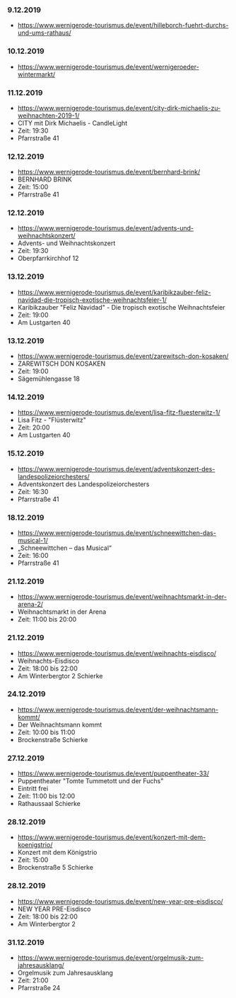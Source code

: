 ### 9.12.2019
* https://www.wernigerode-tourismus.de/event/hilleborch-fuehrt-durchs-und-ums-rathaus/

### 10.12.2019
* https://www.wernigerode-tourismus.de/event/wernigeroeder-wintermarkt/

### 11.12.2019
* https://www.wernigerode-tourismus.de/event/city-dirk-michaelis-zu-weihnachten-2019-1/
* CITY mit Dirk Michaelis - CandleLight
* Zeit: 19:30
* Pfarrstraße 41

### 12.12.2019
* https://www.wernigerode-tourismus.de/event/bernhard-brink/
* BERNHARD BRINK
* Zeit: 15:00
* Pfarrstraße 41

### 12.12.2019
* https://www.wernigerode-tourismus.de/event/advents-und-weihnachtskonzert/
* Advents- und Weihnachtskonzert
* Zeit: 19:30
* Oberpfarrkirchhof 12

### 13.12.2019
* https://www.wernigerode-tourismus.de/event/karibikzauber-feliz-navidad-die-tropisch-exotische-weihnachtsfeier-1/
* Karibikzauber "Feliz Navidad" - Die tropisch exotische Weihnachtsfeier
* Zeit: 19:00
* Am Lustgarten 40

### 13.12.2019
* https://www.wernigerode-tourismus.de/event/zarewitsch-don-kosaken/
* ZAREWITSCH DON KOSAKEN
* Zeit: 19:00
* Sägemühlengasse 18

### 14.12.2019
* https://www.wernigerode-tourismus.de/event/lisa-fitz-fluesterwitz-1/
* Lisa Fitz - "Flüsterwitz"
* Zeit: 20:00
* Am Lustgarten 40

### 15.12.2019
* https://www.wernigerode-tourismus.de/event/adventskonzert-des-landespolizeiorchesters/
* Adventskonzert des Landespolizeiorchesters
* Zeit: 16:30
* Pfarrstraße 41

### 18.12.2019
* https://www.wernigerode-tourismus.de/event/schneewittchen-das-musical-1/
* „Schneewittchen – das Musical“
* Zeit: 16:00
* Pfarrstraße 41

### 21.12.2019
* https://www.wernigerode-tourismus.de/event/weihnachtsmarkt-in-der-arena-2/
* Weihnachtsmarkt in der Arena
* Zeit: 11:00 bis 20:00

### 21.12.2019
* https://www.wernigerode-tourismus.de/event/weihnachts-eisdisco/
* Weihnachts-Eisdisco
* Zeit: 18:00 bis 22:00
* Am Winterbergtor 2 Schierke

### 24.12.2019
* https://www.wernigerode-tourismus.de/event/der-weihnachtsmann-kommt/
* Der Weihnachtsmann kommt
* Zeit: 10:00 bis 11:00
* Brockenstraße Schierke

### 27.12.2019
* https://www.wernigerode-tourismus.de/event/puppentheater-33/
* Puppentheater "Tomte Tummetott und der Fuchs"
* Eintritt frei
* Zeit: 11:00 bis 12:00
* Rathaussaal Schierke

### 28.12.2019
* https://www.wernigerode-tourismus.de/event/konzert-mit-dem-koenigstrio/
* Konzert mit dem Königstrio
* Zeit: 15:00
* Brockenstraße 5 Schierke

### 28.12.2019
* https://www.wernigerode-tourismus.de/event/new-year-pre-eisdisco/
* NEW YEAR PRE-Eisdisco
* Zeit: 18:00 bis 22:00
* Am Winterbergtor 2

### 31.12.2019
* https://www.wernigerode-tourismus.de/event/orgelmusik-zum-jahresausklang/
* Orgelmusik zum Jahresausklang
* Zeit: 21:00
* Pfarrstraße 24
